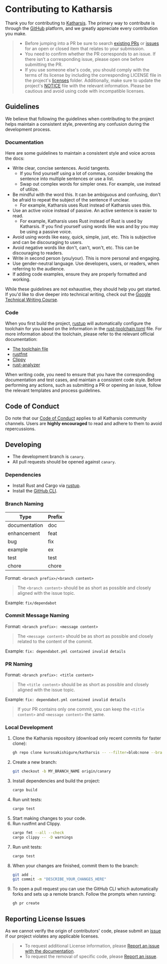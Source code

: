 # Contributing to Katharsis

Thank you for contributing to [Katharsis](https://github.com/kurosakishigure/katharsis). The primary way to contribute is through the [GitHub](https://github.com) platform, and we greatly appreciate every contribution you make.

> - Before jumping into a PR be sure to search [existing PRs](https://github.com/kurosakishigure/katharsis/pulls) or [issues](https://github.com/kurosakishigure/katharsis/issues) for an open or closed item that relates to your submission.
> - You need to confirm whether the PR corresponds to an issue. If there isn’t a corresponding issue, please open one before submitting the PR.
> - If you use someone else's code, you should comply with the terms of its license by including the corresponding LICENSE file in the project's [licenses](https://github.com/kurosakishigure/katharsis/tree/canary/licenses) folder. Additionally, make sure to update the project's [NOTICE](https://github.com/kurosakishigure/katharsis/blob/canary/NOTICE) file with the relevant information. Please be cautious and avoid using code with incompatible licenses.

## Guidelines

We believe that following the guidelines when contributing to the project helps maintain a consistent style, preventing any confusion during the development process.

### Documentation

Here are some guidelines to maintain a consistent style and voice across the docs:

- Write clear, concise sentences. Avoid tangents.
    - If you find yourself using a lot of commas, consider breaking the sentence into multiple sentences or use a list.
    - Swap out complex words for simpler ones. For example, use instead of utilize.
- Be mindful with the word this. It can be ambiguous and confusing, don't be afraid to repeat the subject of the sentence if unclear.
    - For example, Katharsis uses Rust instead of Katharsis uses this.
- Use an active voice instead of passive. An active sentence is easier to read.
    - For example, Katharsis uses Rust instead of Rust is used by Katharsis. If you find yourself using words like was and by you may be using a passive voice.
- Avoid using words like easy, quick, simple, just, etc. This is subjective and can be discouraging to users.
- Avoid negative words like don't, can't, won't, etc. This can be discouraging to readers.
- Write in second person (you/your). This is more personal and engaging.
- Use gender-neutral language. Use developers, users, or readers, when referring to the audience.
- If adding code examples, ensure they are properly formatted and working.

While these guidelines are not exhaustive, they should help you get started. If you'd like to dive deeper into technical writing, check out the [Google Technical Writing Course](https://developers.google.com/tech-writing/overview).

### Code

When you first build the project, [rustup](https://github.com/rust-lang/rustup) will automatically configure the toolchain for you based on the information in the [rust-toolchain.toml](rust-toolchain.toml) file. For more information about the toolchain, please refer to the relevant official documentation:

- [The toolchain file](https://rust-lang.github.io/rustup/overrides.html#the-toolchain-file)
- [rustfmt](https://rust-lang.github.io/rustfmt)
- [Clippy](https://doc.rust-lang.org/clippy)
- [rust-analyzer](https://rust-analyzer.github.io)

When writing code, you need to ensure that you have the corresponding documentation and test cases, and maintain a consistent code style. Before performing any actions, such as submitting a PR or opening an issue, follow the relevant templates and process guidelines.

## Code of Conduct

Do note that our [Code of Conduct](CODE_OF_CONDUCT.md) applies to all Katharsis community channels. Users are **highly encouraged** to read and adhere to them to avoid repercussions.

## Developing

- The development branch is `canary`.
- All pull requests should be opened against `canary`.

### Dependencies

- Install Rust and Cargo via [rustup](https://rustup.rs).
- Install the [GitHub CLI](https://github.com/cli/cli#installation).

### Branch Naming

| Type          | Prefix |
|---------------|--------|
| documentation | doc    |
| enhancement   | feat   |
| bug           | fix    |
| example       | ex     |
| test          | test   |
| chore         | chore  |

Format: `<branch prefix>/<branch content>`

> The `<branch content>` should be as short as possible and closely aligned with the issue topic.

Example: `fix/dependabot`

### Commit Message Naming

Format: `<branch prefix>: <message content>`

> The `<message content>` should be as short as possible and closely related to the content of the commit.

Example: `fix: dependabot.yml contained invalid details`

### PR Naming

Format: `<branch prefix>: <title content>`

> The `<title content>` should be as short as possible and closely aligned with the issue topic.

Example: `fix: dependabot.yml contained invalid details`

> If your PR contains only one commit, you can keep the `<title content>` and `<message content>` the same.

### Local Development

1. Clone the Katharsis repository (download only recent commits for faster clone):
   ```bash
   gh repo clone kurosakishigure/katharsis -- --filter=blob:none --branch canary --single-branch
   ```
2. Create a new branch:
   ```bash
   git checkout -b MY_BRANCH_NAME origin/canary
   ```
3. Install dependencies and build the project:
   ```bash
   cargo build
   ```
4. Run unit tests:
   ```bash
   cargo test
   ```
5. Start making changes to your code.
6. Run rustfmt and Clippy.
   ```bash
   cargo fmt --all --check
   cargo clippy -- -D warnings
   ```
7. Run unit tests:
   ```bash
   cargo test
   ```
8. When your changes are finished, commit them to the branch:
   ```bash
   git add .
   git commit -m "DESCRIBE_YOUR_CHANGES_HERE"
   ```
9. To open a pull request you can use the GitHub CLI which automatically forks and sets up a remote branch. Follow the prompts when running:
   ```bash
   gh pr create
   ```

## Reporting License Issues

As we cannot verify the origin of contributors' code, please submit an [issue](https://github.com/kurosakishigure/katharsis/issues) if our project violates any applicable licenses.

> - To request additional License information, please [Report an issue with the documentation](https://github.com/kurosakishigure/katharsis/issues/new?assignees=&labels=documentation&projects=&template=doc.yml).
> - To request the removal of specific code, please [Report an issue](https://github.com/kurosakishigure/katharsis/issues/new?assignees=&labels=bug&projects=&template=bug.yml).

